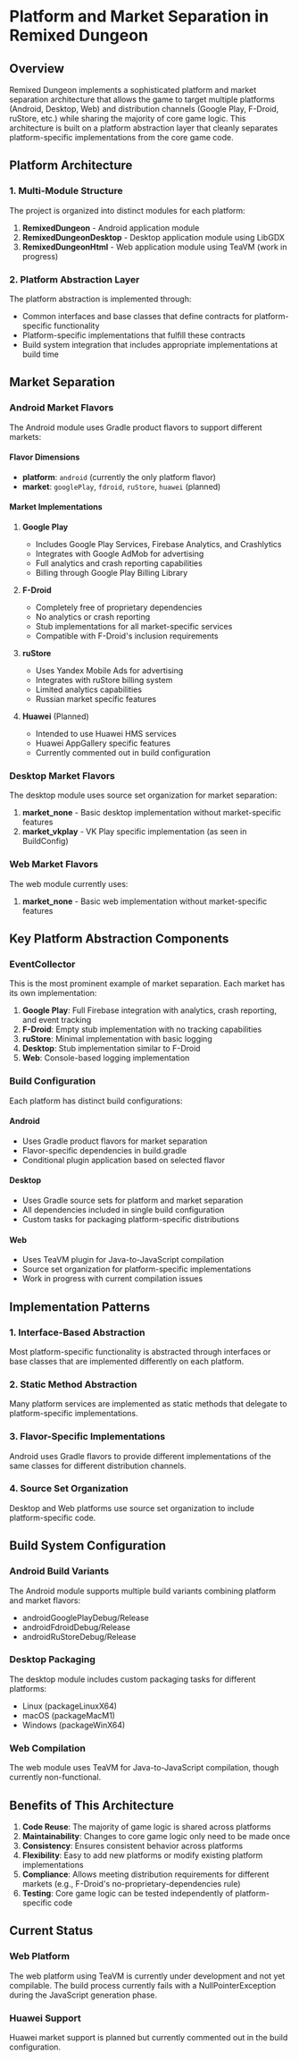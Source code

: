 # Platform and Market Separation in Remixed Dungeon

## Overview

Remixed Dungeon implements a sophisticated platform and market separation architecture that allows the game to target multiple platforms (Android, Desktop, Web) and distribution channels (Google Play, F-Droid, ruStore, etc.) while sharing the majority of core game logic. This architecture is built on a platform abstraction layer that cleanly separates platform-specific implementations from the core game code.

## Platform Architecture

### 1. Multi-Module Structure

The project is organized into distinct modules for each platform:

1. **RemixedDungeon** - Android application module
2. **RemixedDungeonDesktop** - Desktop application module using LibGDX
3. **RemixedDungeonHtml** - Web application module using TeaVM (work in progress)

### 2. Platform Abstraction Layer

The platform abstraction is implemented through:
- Common interfaces and base classes that define contracts for platform-specific functionality
- Platform-specific implementations that fulfill these contracts
- Build system integration that includes appropriate implementations at build time

## Market Separation

### Android Market Flavors

The Android module uses Gradle product flavors to support different markets:

#### Flavor Dimensions
- **platform**: `android` (currently the only platform flavor)
- **market**: `googlePlay`, `fdroid`, `ruStore`, `huawei` (planned)

#### Market Implementations

1. **Google Play**
   - Includes Google Play Services, Firebase Analytics, and Crashlytics
   - Integrates with Google AdMob for advertising
   - Full analytics and crash reporting capabilities
   - Billing through Google Play Billing Library

2. **F-Droid**
   - Completely free of proprietary dependencies
   - No analytics or crash reporting
   - Stub implementations for all market-specific services
   - Compatible with F-Droid's inclusion requirements

3. **ruStore**
   - Uses Yandex Mobile Ads for advertising
   - Integrates with ruStore billing system
   - Limited analytics capabilities
   - Russian market specific features

4. **Huawei** (Planned)
   - Intended to use Huawei HMS services
   - Huawei AppGallery specific features
   - Currently commented out in build configuration

### Desktop Market Flavors

The desktop module uses source set organization for market separation:

1. **market_none** - Basic desktop implementation without market-specific features
2. **market_vkplay** - VK Play specific implementation (as seen in BuildConfig)

### Web Market Flavors

The web module currently uses:
1. **market_none** - Basic web implementation without market-specific features

## Key Platform Abstraction Components

### EventCollector
This is the most prominent example of market separation. Each market has its own implementation:

1. **Google Play**: Full Firebase integration with analytics, crash reporting, and event tracking
2. **F-Droid**: Empty stub implementation with no tracking capabilities
3. **ruStore**: Minimal implementation with basic logging
4. **Desktop**: Stub implementation similar to F-Droid
5. **Web**: Console-based logging implementation

### Build Configuration

Each platform has distinct build configurations:

#### Android
- Uses Gradle product flavors for market separation
- Flavor-specific dependencies in build.gradle
- Conditional plugin application based on selected flavor

#### Desktop
- Uses Gradle source sets for platform and market separation
- All dependencies included in single build configuration
- Custom tasks for packaging platform-specific distributions

#### Web
- Uses TeaVM plugin for Java-to-JavaScript compilation
- Source set organization for platform-specific implementations
- Work in progress with current compilation issues

## Implementation Patterns

### 1. Interface-Based Abstraction
Most platform-specific functionality is abstracted through interfaces or base classes that are implemented differently on each platform.

### 2. Static Method Abstraction
Many platform services are implemented as static methods that delegate to platform-specific implementations.

### 3. Flavor-Specific Implementations
Android uses Gradle flavors to provide different implementations of the same classes for different distribution channels.

### 4. Source Set Organization
Desktop and Web platforms use source set organization to include platform-specific code.

## Build System Configuration

### Android Build Variants
The Android module supports multiple build variants combining platform and market flavors:
- androidGooglePlayDebug/Release
- androidFdroidDebug/Release
- androidRuStoreDebug/Release

### Desktop Packaging
The desktop module includes custom packaging tasks for different platforms:
- Linux (packageLinuxX64)
- macOS (packageMacM1)
- Windows (packageWinX64)

### Web Compilation
The web module uses TeaVM for Java-to-JavaScript compilation, though currently non-functional.

## Benefits of This Architecture

1. **Code Reuse**: The majority of game logic is shared across platforms
2. **Maintainability**: Changes to core game logic only need to be made once
3. **Consistency**: Ensures consistent behavior across platforms
4. **Flexibility**: Easy to add new platforms or modify existing platform implementations
5. **Compliance**: Allows meeting distribution requirements for different markets (e.g., F-Droid's no-proprietary-dependencies rule)
6. **Testing**: Core game logic can be tested independently of platform-specific code

## Current Status

### Web Platform
The web platform using TeaVM is currently under development and not yet compilable. The build process currently fails with a NullPointerException during the JavaScript generation phase.

### Huawei Support
Huawei market support is planned but currently commented out in the build configuration.